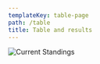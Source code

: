 ```yaml
---
templateKey: table-page
path: /table
title: Table and results
---
```

![](/img/april-10-standings.jpg "Current Standings")